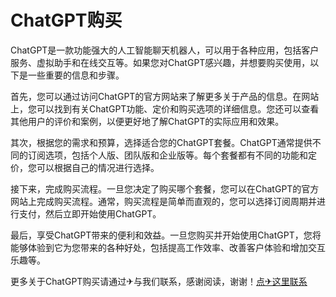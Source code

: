 # ChatGPT购买

ChatGPT是一款功能强大的人工智能聊天机器人，可以用于各种应用，包括客户服务、虚拟助手和在线交互等。如果您对ChatGPT感兴趣，并想要购买使用，以下是一些重要的信息和步骤。

首先，您可以通过访问ChatGPT的官方网站来了解更多关于产品的信息。在网站上，您可以找到有关ChatGPT功能、定价和购买选项的详细信息。您还可以查看其他用户的评价和案例，以便更好地了解ChatGPT的实际应用和效果。

其次，根据您的需求和预算，选择适合您的ChatGPT套餐。ChatGPT通常提供不同的订阅选项，包括个人版、团队版和企业版等。每个套餐都有不同的功能和定价，您可以根据自己的情况进行选择。

接下来，完成购买流程。一旦您决定了购买哪个套餐，您可以在ChatGPT的官方网站上完成购买流程。通常，购买流程是简单而直观的，您可以选择订阅周期并进行支付，然后立即开始使用ChatGPT。

最后，享受ChatGPT带来的便利和效益。一旦您购买并开始使用ChatGPT，您将能够体验到它为您带来的各种好处，包括提高工作效率、改善客户体验和增加交互乐趣等。

更多关于ChatGPT购买请通过✈与我们联系，感谢阅读，谢谢！[点✈这里联系](https://sms.k02.cc)